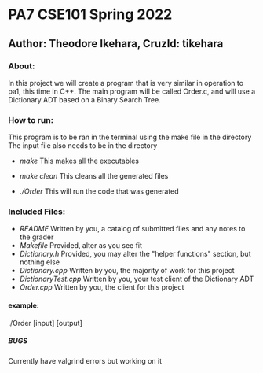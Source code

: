 # PA7 CSE101 Spring 2022
## Author: Theodore Ikehara, CruzId: tikehara

### About:
In this project we will create a program that is very similar in operation to pa1, this time in C++.
The main program will be called Order.c, and will use a Dictionary ADT based on a Binary Search
Tree.

### How to run:
This program is to be ran in the terminal using the make file in the directory
The input file also needs to be in the directory

- *make* This makes all the executables
- *make clean* This cleans all the generated files

- *./Order* This will run the code that was generated

### Included Files:

- *README* Written by you, a catalog of submitted files and any notes to the grader
- *Makefile* Provided, alter as you see fit
- *Dictionary.h* Provided, you may alter the "helper functions" section, but nothing else
- *Dictionary.cpp* Written by you, the majority of work for this project
- *DictionaryTest.cpp* Written by you, your test client of the Dictionary ADT
- *Order.cpp* Written by you, the client for this project

#### example:
./Order [input] [output]

##### BUGS
Currently have valgrind errors but working on it
